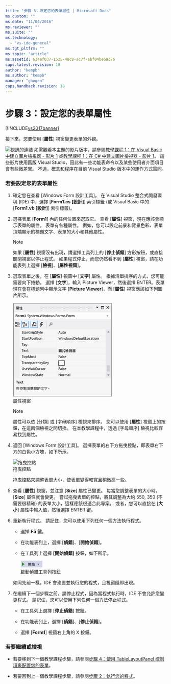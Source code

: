 ```yaml
---
title: "步驟 3：設定您的表單屬性 | Microsoft Docs"
ms.custom: ""
ms.date: "11/04/2016"
ms.reviewer: ""
ms.suite: ""
ms.technology: 
  - "vs-ide-general"
ms.tgt_pltfrm: ""
ms.topic: "article"
ms.assetid: 634ef037-1525-48c8-ac7f-abf04be69376
caps.latest.revision: 18
author: "kempb"
ms.author: "kempb"
manager: "ghogen"
caps.handback.revision: 18
---
```

# 步驟 3：設定您的表單屬性
[!INCLUDE[vs2017banner](../code-quality/includes/vs2017banner.md)]

接下來，您要使用 \[**屬性**\] 視窗變更表單的外觀。  
  
 ![視訊的連結](~/docs/data-tools/media/playvideo.gif "PlayVideo") 如需觀看本主題的影片版本，請參閱[教學課程 1：在 Visual Basic 中建立圖片檢視器 \- 影片 1](http://go.microsoft.com/fwlink/?LinkId=205209) 或[教學課程 1：在 C\# 中建立圖片檢視器 \- 影片 1](http://go.microsoft.com/fwlink/?LinkId=205199)。  這些影片使用舊版 Visual Studio，因此有一些功能表命令以及某些使用者介面項目會有些微差異。  不過，概念和程序在目前 Visual Studio 版本中的運作方式雷同。  
  
### 若要設定您的表單屬性  
  
1.  確定您在查看 \[Windows Form 設計工具\]。  在 Visual Studio 整合式開發環境 \(IDE\) 中，選擇 \[**Form1.cs \[設計\]**\] 索引標籤 \(或 Visual Basic 中的 \[**Form1.vb \[設計\]**\] 索引標籤\)。  
  
2.  選擇表單 \[**Form1**\] 內的任何位置來選取它。  查看 \[**屬性**\] 視窗，現在應該會顯示表單的屬性。  表單有各種屬性。  例如，您可以設定前景和背景色彩、表單頂端顯示的標題文字、表單的大小和其他屬性。  
  
    > [!NOTE]
    >  如果 \[**屬性**\] 視窗沒有出現，請選擇工具列上的 \[**停止偵錯**\] 方形按鈕，或直接關閉視窗以停止程式。  如果程式停止，而您仍然看不到 \[**屬性**\] 視窗，請在功能表列上選擇 \[**檢視**\]、\[**屬性視窗**\]。  
  
3.  選取表單之後，在 \[**屬性**\] 視窗中 \[**文字**\] 屬性。  根據清單排序的方式，您可能需要向下捲動。  選擇 \[**文字**\]，輸入 Picture Viewer，然後選擇 ENTER。表單現在會在標題列中顯示文字 \[**Picture Viewer**\]，而 \[**屬性**\] 視窗應該如下列圖片所示。  
  
     ![屬性視窗](../ide/media/express_edittextproperty.png "Express\_EditTextProperty")  
屬性視窗  
  
    > [!NOTE]
    >  屬性可以依 \[分類\] 或 \[字母順序\] 檢視來排序。  您可以使用 \[**屬性**\] 視窗上的按鈕，在這兩個檢視之間切換。  在本教學課程中，透過 \[字母順序\] 檢視比較容易找到屬性。  
  
4.  返回 \[Windows Form 設計工具\]。  選擇表單的右下方拖曳控點，即表單右下方的白色小方塊，如下所示。  
  
     ![拖曳控點](~/docs/ide/media/express_bottomrt_drag.png "Express\_BottomRT\_Drag")  
拖曳控點  
  
     拖曳控點來調整表單大小，使表單變得較寬且稍微高一些。  
  
5.  查看 \[**屬性**\] 視窗，並注意 \[**Size**\] 屬性已變更。  每當您調整表單的大小時，\[**Size**\] 屬性就會變更。  嘗試拖曳表單的控點，將其調整為大約 550, 350 \(不需要很精確\) 的表單大小，這樣應該很適合此專案。  或者，您可以直接在 \[**大小**\] 屬性中輸入值，然後選擇 ENTER 鍵。  
  
6.  重新執行程式。  請記住，您可以使用下列任何一個方法執行程式。  
  
    -   選擇 **F5** 鍵。  
  
    -   在功能表列上，選擇 \[**偵錯**\]、\[**開始偵錯**\]。  
  
    -   在工具列上選擇 **\[開始偵錯\]** 按鈕，如下所示。  
  
         ![&#91;開始偵錯&#93; 工具列按鈕](../ide/media/express_icondebug.png "Express\_IconDebug")  
啟動偵錯工具列按鈕  
  
     如同先前一樣，IDE 會建置並執行您的程式，且視窗隨即出現。  
  
7.  在繼續下一個步驟之前，請停止程式，因為當程式執行時，IDE 不會允許您變更程式。  請記住，您可以使用下列任何一個方法停止程式。  
  
    -   在工具列上選擇 \[**停止偵錯**\] 按鈕。  
  
    -   在功能表列上，選擇 \[**偵錯**\]、\[**停止偵錯**\]。  
  
    -   選擇 \[**Form1**\] 視窗右上角的 X 按鈕。  
  
### 若要繼續或檢視  
  
-   若要移到下一個教學課程步驟，請參閱[步驟 4：使用 TableLayoutPanel 控制項來配置您的表單](../ide/step-4-lay-out-your-form-with-a-tablelayoutpanel-control.md)。  
  
-   若要回到上一個教學課程步驟，請參閱[步驟 2：執行您的程式](../ide/step-2-run-your-program.md)。